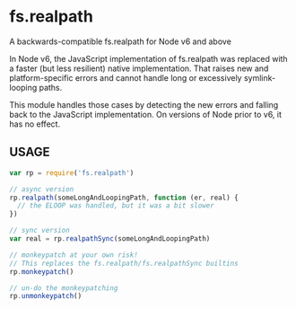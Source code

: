 # fs.realpath

A backwards-compatible fs.realpath for Node v6 and above

In Node v6, the JavaScript implementation of fs.realpath was replaced with a faster (but less resilient) native
implementation. That raises new and platform-specific errors and cannot handle long or excessively symlink-looping
paths.

This module handles those cases by detecting the new errors and falling back to the JavaScript implementation. On
versions of Node prior to v6, it has no effect.

## USAGE

```js
var rp = require('fs.realpath')

// async version
rp.realpath(someLongAndLoopingPath, function (er, real) {
  // the ELOOP was handled, but it was a bit slower
})

// sync version
var real = rp.realpathSync(someLongAndLoopingPath)

// monkeypatch at your own risk!
// This replaces the fs.realpath/fs.realpathSync builtins
rp.monkeypatch()

// un-do the monkeypatching
rp.unmonkeypatch()
```
